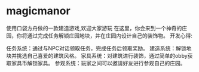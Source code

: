 # magicmanor

使用口袋方舟做的一款建造游戏,欢迎大家游玩 在这里，你会来到一个神奇的庄园，你将通过完成任务解锁庄园地块，并在庄园内设计自己的装饰物。 开发心得:

任务系统：通过与NPC对话领取任务，完成任务后领取奖励。
建造系统：解锁地块并挑选自己喜爱的建筑风格。
家具系统：对建筑进行装饰，通过简单的obby获取家具币解锁家具。
参观系统：玩家之间可以邀请好友进行参观自己的庄园。

